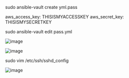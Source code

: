 sudo ansible-vault create yml.pass

aws_access_key: THISISMYACCESSKEY
aws_secret_key: THISISMYSECRETKEY

sudo ansible-vault edit pass.yml

![image](https://user-images.githubusercontent.com/14828358/148537186-165e9469-e76a-4c8b-9f3d-c8f26fdacfe8.png)


![image](https://user-images.githubusercontent.com/14828358/148537626-394d8b12-d129-46a0-b45f-759b8719cf28.png)


sudo vim /etc/ssh/sshd_config

![image](https://user-images.githubusercontent.com/14828358/148539157-e2110a88-8444-4522-9270-eb7f4a694387.png)
